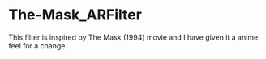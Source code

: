 # The-Mask_ARFilter
This filter is inspired by The Mask (1994) movie and I have given it a anime feel for a change.
